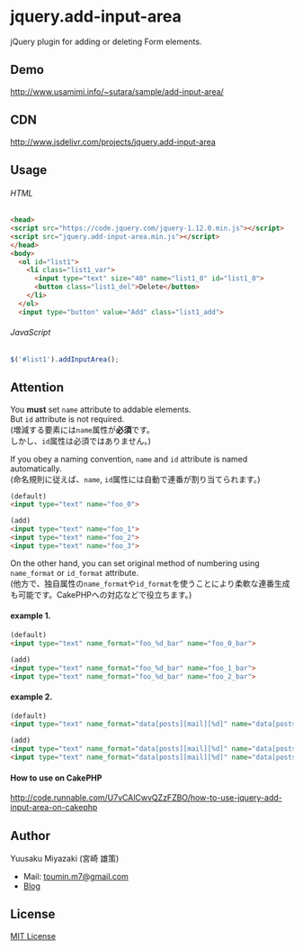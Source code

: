 # jquery.add-input-area
jQuery plugin for adding or deleting Form elements.

## Demo
http://www.usamimi.info/~sutara/sample/add-input-area/

## CDN
http://www.jsdelivr.com/projects/jquery.add-input-area

## Usage

###### HTML
```html
<head>
<script src="https://code.jquery.com/jquery-1.12.0.min.js"></script>
<script src="jquery.add-input-area.min.js"></script>
</head>
<body>
  <ol id="list1">
    <li class="list1_var">
      <input type="text" size="40" name="list1_0" id="list1_0">
      <button class="list1_del">Delete</button>
    </li>
  </ol>
  <input type="button" value="Add" class="list1_add">
```

###### JavaScript
```javascript
$('#list1').addInputArea();
```

## Attention
You **must** set `name` attribute to addable elements.  
But `id` attribute is not required.  
(増減する要素には`name`属性が**必須**です。  
しかし、`id`属性は必須ではありません。)

If you obey a naming convention, `name` and `id` attribute is named automatically.  
(命名規則に従えば、`name`, `id`属性には自動で連番が割り当てられます。)

```html
(default)
<input type="text" name="foo_0">

(add)
<input type="text" name="foo_1">
<input type="text" name="foo_2">
<input type="text" name="foo_3">
```

On the other hand, you can set original method of numbering using `name_format` or `id_format` attribute.  
(他方で、独自属性の`name_format`や`id_format`を使うことにより柔軟な連番生成も可能です。CakePHPへの対応などで役立ちます。)

#### example 1.

``` html
(default)
<input type="text" name_format="foo_%d_bar" name="foo_0_bar">

(add)
<input type="text" name_format="foo_%d_bar" name="foo_1_bar">
<input type="text" name_format="foo_%d_bar" name="foo_2_bar">
```

#### example 2.

```html
(default)
<input type="text" name_format="data[posts][mail][%d]" name="data[posts][mail][0]">

(add)
<input type="text" name_format="data[posts][mail][%d]" name="data[posts][mail][1]">
<input type="text" name_format="data[posts][mail][%d]" name="data[posts][mail][2]">  
```

#### How to use on CakePHP
http://code.runnable.com/U7vCAlCwvQZzFZBO/how-to-use-jquery-add-input-area-on-cakephp

## Author
Yuusaku Miyazaki (宮崎 雄策)

- Mail: toumin.m7@gmail.com
- [Blog](http://d.hatena.ne.jp/sutara_lumpur/20120509/1336556562)


## License
[MIT License](https://www.opensource.org/licenses/mit-license.php)

